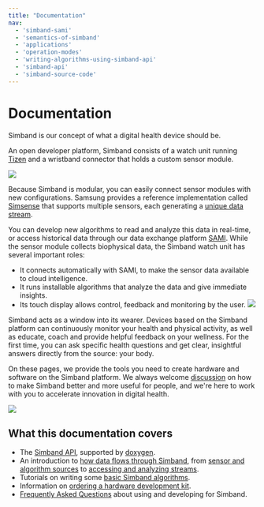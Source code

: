 ```yaml
---
title: "Documentation"
nav:
  - 'simband-sami'
  - 'semantics-of-simband'
  - 'applications'
  - 'operation-modes'
  - 'writing-algorithms-using-simband-api'
  - 'simband-api'
  - 'simband-source-code'
---
```


# Documentation

Simband is our concept of what a digital health device should be. 

An open developer platform, Simband consists of a watch unit running [Tizen][1] and a wristband connector that holds a custom sensor module.

![](/images/docs/simband/simband-documentation/simband-angular-top-view.png)

Because Simband is modular, you can easily connect sensor modules with new configurations. Samsung provides a reference implementation called [Simsense][2] that supports multiple sensors, each generating a [unique data stream][3]. 

You can develop new algorithms to read and analyze this data in real-time, or access historical data through our data exchange platform [SAMI][4]. While the sensor module collects biophysical data, the Simband watch unit has several important roles: 

- It connects automatically with SAMI, to make the sensor data available to cloud intelligence. 
- It runs installable algorithms that analyze the data and give immediate insights. 
- Its touch display allows control, feedback and monitoring by the user. 
![](/images/docs/simband/simband-documentation/simband-angular-bottom-view.png)

Simband acts as a window into its wearer. Devices based on the Simband platform can continuously monitor your health and physical activity, as well as educate, coach and provide helpful feedback on your wellness. For the first time, you can ask specific health questions and get clear, insightful answers directly from the source: your body.

On these pages, we provide the tools you need to create hardware and software on the Simband platform. We always welcome [discussion][5] on how to make Simband better and more useful for people, and we're here to work with you to accelerate innovation in digital health.

![](/images/docs/simband/simband-documentation/simband-bottom-view.png)

## What this documentation covers

- The [Simband API][8], supported by [doxygen][6].
- An introduction to [how data flows through Simband][7], from [sensor and algorithm sources][9] to [accessing and analyzing streams][10].
- Tutorials on writing some [basic Simband algorithms][11].
- Information on [ordering a hardware development kit][12].
- [Frequently Asked Questions][13] about using and developing for Simband.

[1]: https://www.tizen.org/ "Tizen"
[2]: /sensor-module/sensor-module-documentation/simsense.html "Simsense"
[3]: /simband/simband-documentation/semantics-of-simband/ "Semantics of Simband"
[4]: http://developer.samsungsami.io/ "SAMI"
[5]: /community/ "Community"
[6]: http://www.doxygen.org "Doxygen"
[7]: /simband/simband-documentation/semantics-of-simband/#the-flow-of-data "Flow of data"
[8]: /simband/simband-documentation/simband-api.html "Simband API"
[9]: /simband/simband-documentation/semantics-of-simband/types-streams/ " Types of streams"
[10]: /simband/simband-documentation/semantics-of-simband/accessing-data-from-stream.html "Accessing data"
[11]: /simband/simband-documentation/writing-algorithms-using-simband-api.html "Your first Simband algorithm"
[12]: /simband/development-kits.html "Hardware development kit"
[13]: /simband/faq.html "FAQ"
